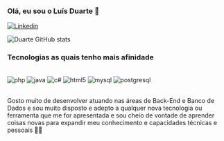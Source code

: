### Olá, eu sou o Luís Duarte 👋

[![Linkedin](https://img.shields.io/badge/LinkedIn-0077B5?style=for-the-badge&logo=linkedin&logoColor=white)](https://www.linkedin.com/in/luisduarte9/)

![Duarte GitHub stats](https://github-readme-stats.vercel.app/api?username=devLuis-Duarte&show_icons=true&theme=highcontrast)


### Tecnologias as quais tenho mais afinidade

<div style="display: inline_block">
<br>
    <img algin="center" alt="php" src="https://img.shields.io/badge/PHP-777BB4?style=for-the-badge&logo=php&logoColor=white"/>
    <img algin="center" alt="java" src="https://img.shields.io/badge/Java-ED8B00?style=for-the-badge&logo=java&logoColor=white"/>
    <img algin="center" alt="c#" src="https://img.shields.io/badge/C%23-239120?style=for-the-badge&logo=c-sharp&logoColor=white"/>
    <img algin="center" alt="html5" src="https://img.shields.io/badge/HTML5-E34F26?style=for-the-badge&logo=html5&logoColor=white"/>
    <img algin="center" alt="mysql" src="https://img.shields.io/badge/MySQL-00000F?style=for-the-badge&logo=mysql&logoColor=white"/>
     <img algin="center" alt="postgresql" src="https://img.shields.io/badge/PostgreSQL-316192?style=for-the-badge&logo=postgresql&logoColor=white"/>
</div>
<br>

Gosto muito de desenvolver atuando nas áreas de Back-End e Banco de Dados 
e sou muito disposto e adepto a qualquer nova tecnologia ou ferramenta que me 
for apresentada e sou cheio de vontade de aprender coisas novas para expandir meu
conhecimento e capacidades técnicas e pessoais 🧑‍💻


